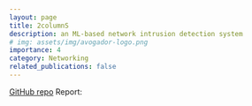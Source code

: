 ```yaml
---
layout: page
title: 2columnS
description: an ML-based network intrusion detection system
# img: assets/img/avogador-logo.png
importance: 4
category: Networking
related_publications: false
---
```


[GitHub repo](https://github.com/Gotti27/2columnS)
Report:
<object data="/assets/pdf/NetSec-report.pdf" width="100%" height="800" type="application/pdf" />
